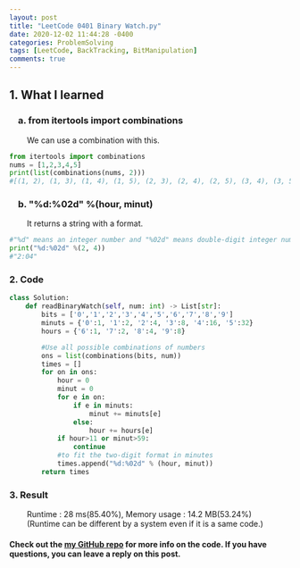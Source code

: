 ```yaml
---
layout: post
title: "LeetCode 0401 Binary Watch.py"
date: 2020-12-02 11:44:28 -0400
categories: ProblemSolving
tags: [LeetCode, BackTracking, BitManipulation]
comments: true
---
```


## 1. What I learned
### &nbsp;&nbsp;&nbsp;&nbsp;a. from itertools import combinations
&nbsp;&nbsp;&nbsp;&nbsp;&nbsp;&nbsp;&nbsp;&nbsp;We can use a combination with this.
```python
from itertools import combinations
nums = [1,2,3,4,5]
print(list(combinations(nums, 2)))
#[(1, 2), (1, 3), (1, 4), (1, 5), (2, 3), (2, 4), (2, 5), (3, 4), (3, 5), (4, 5)]
```
### &nbsp;&nbsp;&nbsp;&nbsp;b. "%d:%02d" %(hour, minut)
&nbsp;&nbsp;&nbsp;&nbsp;&nbsp;&nbsp;&nbsp;&nbsp;It returns a string with a format.
```python
#"%d" means an integer number and "%02d" means double-digit integer number
print("%d:%02d" %(2, 4))
#"2:04"
```

### 2. Code
```python
class Solution:
    def readBinaryWatch(self, num: int) -> List[str]:
        bits = ['0','1','2','3','4','5','6','7','8','9']
        minuts = {'0':1, '1':2, '2':4, '3':8, '4':16, '5':32}
        hours = {'6':1, '7':2, '8':4, '9':8}

        #Use all possible combinations of numbers
        ons = list(combinations(bits, num))
        times = []
        for on in ons:
            hour = 0
            minut = 0
            for e in on:
                if e in minuts:
                    minut += minuts[e]
                else:
                    hour += hours[e]
            if hour>11 or minut>59:
                continue
            #to fit the two-digit format in minutes
            times.append("%d:%02d" % (hour, minut))
        return times
```

### 3. Result
&nbsp;&nbsp;&nbsp;&nbsp;&nbsp;&nbsp;&nbsp;&nbsp;Runtime : 28 ms(85.40%), Memory usage : 14.2 MB(53.24%)  
&nbsp;&nbsp;&nbsp;&nbsp;&nbsp;&nbsp;&nbsp;&nbsp;(Runtime can be different by a system even if it is a same code.)

#### Check out the [my GitHub repo][hyuk-gh] for more info on the code. If you have questions, you can leave a reply on this post.
[hyuk-gh]:   https://github.com/dlgur1994/StudyAlgorithms
